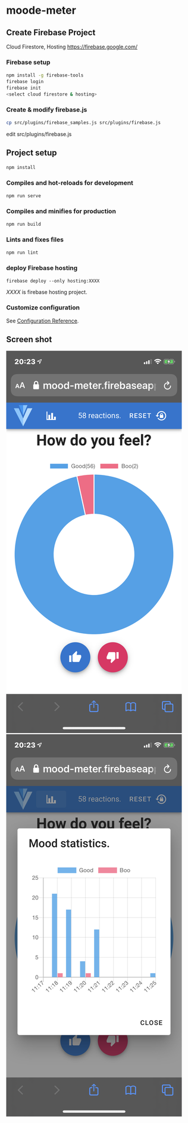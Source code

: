 # moode-meter

## Create Firebase Project

Cloud Firestore, Hosting
<https://firebase.google.com/>

### Firebase setup

```bash
npm install -g firebase-tools
firebase login
firebase init
<select cloud firestore & hosting>
```

### Create & modify firebase.js

```bash
cp src/plugins/firebase_samples.js src/plugins/firebase.js
```

edit src/plugins/firebase.js

## Project setup

```bash
npm install
```

### Compiles and hot-reloads for development

```bash
npm run serve
```

### Compiles and minifies for production

```bash
npm run build
```

### Lints and fixes files

```bash
npm run lint
```

### deploy Firebase hosting

```base
firebase deploy --only hosting:XXXX
```

*XXXX* is firebase hosting project.

### Customize configuration

See [Configuration Reference](https://cli.vuejs.org/config/).

## Screen shot

![Top page](images/top.png)
![Statistics page](images/statistics.png)
